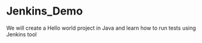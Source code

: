 # Jenkins_Demo
We will create a Hello world project in Java and learn how to run tests using Jenkins tool 
